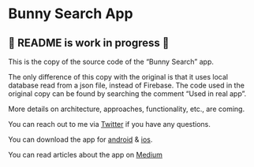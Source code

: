 # Bunny Search App

## 🚧 README is work in progress 🚧

This is the copy of the source code of the “Bunny Search” app.

The only difference of this copy with the original is that it uses local database read from a json
file, instead of Firebase. The code used in the original copy can be found by searching the comment
“Used in real app”.

More details on architecture, approaches, functionality, etc., are coming.

You can reach out to me via [Twitter](https://twitter.com/dariadroid) if you have any questions.

You can download the app
for [android](https://play.google.com/store/apps/details?id=lv.chi.bunny_search)
& [ios](https://apps.apple.com/lv/app/bunny-search/id1592571643).

You can read articles about the app on [Medium](https://medium.com/@daria.orlova)